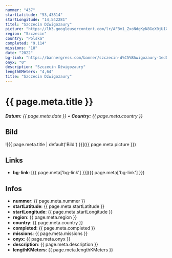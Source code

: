 ```yaml
---
nummer: "437"
startLatitude: "53,43814"
startLongitude: "14,542281"
titel: "Szczecin Dźwigozaury"
picture: "https://lh3.googleusercontent.com/lr/AFBm1_ZxoNdgKyN8GeX0jUIXba20qg1RuswIEey3ar3Z32EJHcY8ayPgceBJP8hwkyutsfeqqi40sBo2MfUM0M8rtD9Se3UlZAYaxMZaALVJeL8y762YgOE4JKFYj7EAs27mXQ39NEJnLbC2kf9Dt2YNT9wqHGh0c1LWRxXw00TlJz_8OwxR4IYOTaSPqlQpE33VSG8M5re2Q2opni8vN7dAc6lVBvZOgLBCc_jbm2XYck_575r00N8xB9xQMYBGEw12lB455R842jyautIaY9eq-boCDC4TcSHRQBUfXJdXGUhDdPF5hli3T6pcw0OxOnoz3nX-ntajVZDs67_DECHHeLAiZ5ggiyxmK-_Kp7I2b1xMT7kVo2Q0CHRte_z_AKsskl2CEVXt97VD_n-RAwmP7rojWwpwkjHQtyQLCAlxoGPtTVsvFcXUbOmJdjPJvOrmoOPeu2SYgMkEdO4ccCwMllekjT5dekU3GX5WjiiuOHEmMVC2XRzuNrqgyuy8nW7-dqUvm7svk1IxXUNUDSe8i511NT37cX_FdGi_AcC6iDtfQb-7ILCKQg7I_YLrutLTVbU6akntBQ9VV3OlaaCFz_A3FBYWSxwWJPBEAKiNstIRzXnhj43KaH08GH05P0ItsCgXA9wdHDwtnjIJHhSpUzTP9VX2OO-xsu_cnYBZ_7uLu8lnKkLsTPszox4XPb8ryb41w1Y3yPScjqwL2YEjmAOA37RiZl2xKmgtXxxxxh-ZstSLN1zq_DWitM-kGUK3J7PpAVSMz_tNrFHnYwi48xcI0bNT8taf7d5SpU6_N9CqWFhr6S3A0DbK3ArgQoNdUYpc0JicLcWVcXK3oIn97oPz9Z2xUrSHKKhD"
region: "Szczecin"
country: "Polska"
completed: "9.114"
missions: "18"
date: "2022"
bg-link: "https://bannergress.com/banner/szczecin-d%C5%BAwigozaury-1ed0"
onyx: "0"
description: "Szczecin Dźwigozaury"
lengthKMeters: "4,64"
title: "Szczecin Dźwigozaury"
---
```


# {{ page.meta.title }}
_**Datum:** {{ page.meta.date }} • **Country:** {{ page.meta.country }}_

## Bild
![{{ page.meta.title | default('Bild') }}]({{ page.meta.picture }})

## Links
- **bg-link**: [{{ page.meta['bg-link'] }}]({{ page.meta['bg-link'] }})

## Infos
- **nummer**: {{ page.meta.nummer }}
- **startLatitude**: {{ page.meta.startLatitude }}
- **startLongitude**: {{ page.meta.startLongitude }}
- **region**: {{ page.meta.region }}
- **country**: {{ page.meta.country }}
- **completed**: {{ page.meta.completed }}
- **missions**: {{ page.meta.missions }}
- **onyx**: {{ page.meta.onyx }}
- **description**: {{ page.meta.description }}
- **lengthKMeters**: {{ page.meta.lengthKMeters }}

